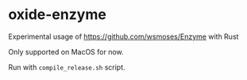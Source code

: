 # oxide-enzyme
Experimental usage of https://github.com/wsmoses/Enzyme with Rust

Only supported on MacOS for now.

Run with `compile_release.sh` script. 

